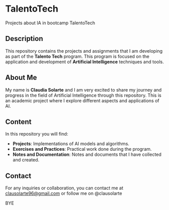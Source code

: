 # TalentoTech
Projects about IA in bootcamp TalentoTech



## Description

This repository contains the projects and assignments that I am developing as part of the **Talento Tech** program. This program is focused on the application and development of **Artificial Intelligence** techniques and tools.

## About Me

My name is **Claudia Solarte** and I am very excited to share my journey and progress in the field of Artificial Intelligence through this repository. This is an academic project where I explore different aspects and applications of AI.

## Content

In this repository you will find:

- **Projects**: Implementations of AI models and algorithms.
- **Exercises and Practices**: Practical work done during the program.
- **Notes and Documentation**: Notes and documents that I have collected and created.

## Contact

For any inquiries or collaboration, you can contact me at clausolarte96@gmail.com or follow me on @clausolarte

BYE

